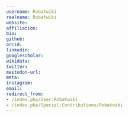 ```yaml
---
username: Robatwiki
realname: Robatwiki
website: 
affiliation: 
bio: 
github: 
orcid: 
linkedin: 
googlescholar: 
wikidata: 
twitter: 
mastodon-url: 
meta:
instagram:
email:
redirect_from:
- /index.php/User:Robatwiki
- /index.php/Special:Contributions/Robatwiki
---
```

